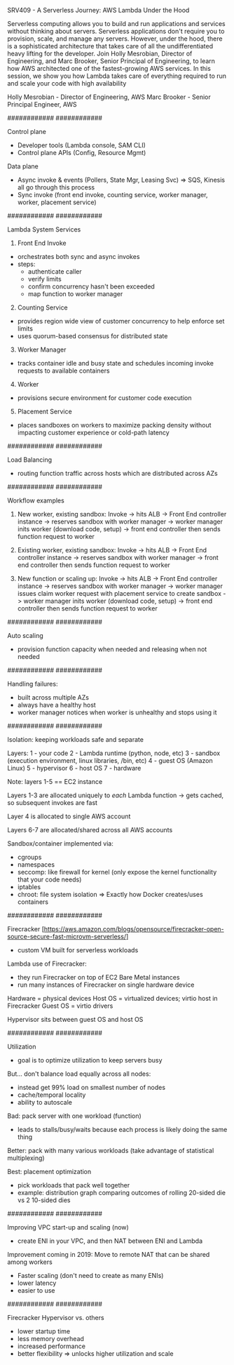 SRV409 - A Serverless Journey: AWS Lambda Under the Hood

Serverless computing allows you to build and run applications and services without thinking about servers. Serverless applications don't require you to provision, scale, and manage any servers. However, under the hood, there is a sophisticated architecture that takes care of all the undifferentiated heavy lifting for the developer. Join Holly Mesrobian, Director of Engineering, and Marc Brooker, Senior Principal of Engineering, to learn how AWS architected one of the fastest-growing AWS services. In this session, we show you how Lambda takes care of everything required to run and scale your code with high availability

Holly Mesrobian - Director of Engineering, AWS
Marc Brooker - Senior Principal Engineer, AWS

############
############

Control plane
- Developer tools (Lambda console, SAM CLI)
- Control plane APIs (Config, Resource Mgmt)

Data plane
- Async invoke & events (Pollers, State Mgr, Leasing Svc)
=> SQS, Kinesis all go through this process
- Sync invoke (front end invoke, counting service, worker manager, worker, placement service)

############
############

Lambda System Services

1. Front End Invoke
- orchestrates both sync and async invokes
- steps:
    - authenticate caller
    - verify limits
    - confirm concurrency hasn't been exceeded
    - map function to worker manager

2. Counting Service
- provides region wide view of customer concurrency to help enforce set limits
- uses quorum-based consensus for distributed state

3. Worker Manager
- tracks container idle and busy state and schedules incoming invoke requests to available containers

4. Worker
- provisions secure environment for customer code execution

5. Placement Service
- places sandboxes on workers to maximize packing density without impacting customer experience or cold-path latency

############
############

Load Balancing
- routing function traffic across hosts which are distributed across AZs

############
############

Workflow examples

1. New worker, existing sandbox:
Invoke -> hits ALB -> Front End controller instance -> reserves sandbox with worker manager -> worker manager inits worker (download code, setup) -> front end controller then sends function request to worker

2. Existing worker, existing sandbox:
Invoke -> hits ALB -> Front End controller instance -> reserves sandbox with worker manager -> front end controller then sends function request to worker

3. New function or scaling up:
Invoke -> hits ALB -> Front End controller instance -> reserves sandbox with worker manager -> worker manager issues claim worker request with placement service to create sandbox -> worker manager inits worker (download code, setup) -> front end controller then sends function request to worker

############
############

Auto scaling
- provision function capacity when needed and releasing when not needed

############
############

Handling failures:
- built across multiple AZs
- always have a healthy host
- worker manager notices when worker is unhealthy and stops using it

############
############

Isolation: keeping workloads safe and separate

Layers:
1 - your code
2 - Lambda runtime (python, node, etc)
3 - sandbox (execution environment, linux libraries, /bin, etc)
4 - guest OS (Amazon Linux)
5 - hypervisor
6 - host OS
7 - hardware

Note: layers 1-5 == EC2 instance

Layers 1-3 are allocated uniquely to *each* Lambda function
-> gets cached, so subsequent invokes are fast

Layer 4 is allocated to single AWS account

Layers 6-7 are allocated/shared across all AWS accounts

Sandbox/container implemented via: 
- cgroups
- namespaces
- seccomp: like firewall for kernel (only expose the kernel functionality that your code needs)
- iptables
- chroot: file system isolation
=> Exactly how Docker creates/uses containers

############
############

Firecracker [https://aws.amazon.com/blogs/opensource/firecracker-open-source-secure-fast-microvm-serverless/]
- custom VM built for serverless workloads

Lambda use of Firecracker:
- they run Firecracker on top of EC2 Bare Metal instances
- run many instances of Firecracker on single hardware device

Hardware = physical devices
Host OS = virtualized devices; virtio host in Firecracker
Guest OS = virtio drivers

Hypervisor sits between guest OS and host OS

############
############

Utilization
- goal is to optimize utilization to keep servers busy

But... don't balance load equally across all nodes:
- instead get 99% load on smallest number of nodes
- cache/temporal locality
- ability to autoscale

Bad: pack server with one workload (function) 
- leads to stalls/busy/waits because each process is likely doing the same thing

Better: pack with many various workloads (take advantage of statistical multiplexing)

Best: placement optimization
- pick workloads that pack well together
- example: distribution graph comparing outcomes of rolling 20-sided die vs 2 10-sided dies

############
############

Improving VPC start-up and scaling (now)
- create ENI in your VPC, and then NAT between ENI and Lambda

Improvement coming in 2019: Move to remote NAT that can be shared among workers
- Faster scaling (don't need to create as many ENIs)
- lower latency
- easier to use

############
############

Firecracker Hypervisor vs. others
- lower startup time
- less memory overhead
- increased performance
- better flexibility
=> unlocks higher utilization and scale
